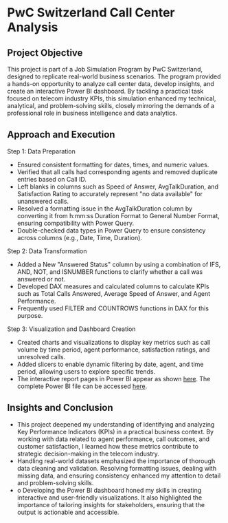 # PwC Switzerland Call Center Analysis
## Project Objective 
This project is part of a Job Simulation Program by PwC Switzerland, designed to replicate real-world business scenarios. The program provided a hands-on opportunity to analyze call center data, develop insights, and create an interactive Power BI dashboard. By tackling a practical task focused on telecom industry KPIs, this simulation enhanced my technical, analytical, and problem-solving skills, closely mirroring the demands of a professional role in business intelligence and data analytics.

## Approach and Execution
Step 1: Data Preparation
- Ensured consistent formatting for dates, times, and numeric values.
- Verified that all calls had corresponding agents and removed duplicate entries based on Call ID.
- Left blanks in columns such as Speed of Answer, AvgTalkDuration, and Satisfaction Rating to accurately represent "no data available" for unanswered calls.
- Resolved a formatting issue in the AvgTalkDuration column by converting it from h:mm:ss Duration Format to General Number Format, ensuring compatibility with Power Query.
- Double-checked data types in Power Query to ensure consistency across columns (e.g., Date, Time, Duration).

Step 2: Data Transformation
- Added a New "Answered Status" column by using a combination of IFS, AND, NOT, and ISNUMBER functions to clarify whether a call was answered or not.
- Developed DAX measures and calculated columns to calculate KPIs such as Total Calls Answered, Average Speed of Answer, and Agent Performance.
- Frequently used FILTER and COUNTROWS functions in DAX for this purpose.
  
Step 3: Visualization and Dashboard Creation
- Created charts and visualizations to display key metrics such as call volume by time period, agent performance, satisfaction ratings, and unresolved calls.
- Added slicers to enable dynamic filtering by date, agent, and time period, allowing users to explore specific trends.
- The interactive report pages in Power BI appear as shown <a href="https://github.com/DennyMandaka/PwC-Switzerland-Call-Center-Analysis/blob/main/PwC%20Call%20Center%20Analysis.png">here</a>. The complete Power BI file can be accessed <a href="https://github.com/DennyMandaka/PwC-Switzerland-Call-Center-Analysis/blob/main/PwC%20Call%20Center%20Analysis.pbix">here</a>.

## Insights and Conclusion
- This project deepened my understanding of identifying and analyzing Key Performance Indicators (KPIs) in a practical business context. By working with data related to agent performance, call outcomes, and customer satisfaction, I learned how these metrics contribute to strategic decision-making in the telecom industry.
- Handling real-world datasets emphasized the importance of thorough data cleaning and validation. Resolving formatting issues, dealing with missing data, and ensuring consistency enhanced my attention to detail and problem-solving skills.
- o	Developing the Power BI dashboard honed my skills in creating interactive and user-friendly visualizations. It also highlighted the importance of tailoring insights for stakeholders, ensuring that the output is actionable and accessible.
